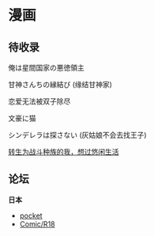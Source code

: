 # 漫画

## 待收录

俺は星間国家の悪徳領主

甘神さんちの縁結び (缘结甘神家)

恋爱无法被双子除尽

文豪に猫 

シンデレラは探さない (灰姑娘不会去找王子)


[转生为战斗种族的我，想过悠闲生活](https://manga.bilibili.com/detail/mc31069)

## 论坛

**日本**

- [pocket](https://pocket.shonenmagazine.com/)
- [Comic/R18](https://r18.cmz.jp/)
